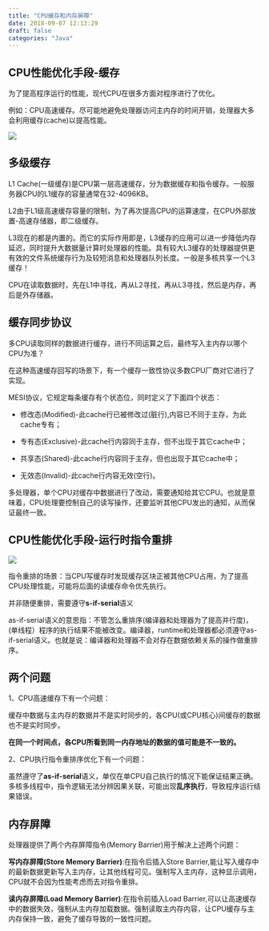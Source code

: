 ```yaml
---
title: "CPU缓存和内存屏障"
date: 2018-09-07 12:13:29
draft: false
categories: "Java"
---
```


## CPU性能优化手段-缓存

为了提高程序运行的性能，现代CPU在很多方面对程序进行了优化。

例如：CPU高速缓存。尽可能地避免处理器访问主内存的时间开销，处理器大多会利用缓存(cache)以提高性能。

![](https://ueyao.github.io/image-hosting/blog/2019/8/cpu-cache-and-memory-barrier-01.png)

## 多级缓存

L1 Cache(一级缓存)是CPU第一层高速缓存，分为数据缓存和指令缓存。一般服务器CPU的L1缓存的容量通常在32-4096KB。

L2由于L1级高速缓存容量的限制，为了再次提高CPU的运算速度，在CPU外部放置-高速存储器，即二级缓存。

L3现在的都是内置的。而它的实际作用即是，L3缓存的应用可以进一步降低内存延迟，同时提升大数据量计算时处理器的性能。具有较大L3缓存的处理器提供更有效的文件系统缓存行为及较短消息和处理器队列长度。一般是多核共享一个L3缓存！

CPU在读取数据时，先在L1中寻找，再从L2寻找，再从L3寻找，然后是内存，再后是外存储器。

## 缓存同步协议

多CPU读取同样的数据进行缓存，进行不同运算之后，最终写入主内存以哪个CPU为准？

在这种高速缓存回写的场景下，有一个缓存一致性协议多数CPU厂商对它进行了实现。

MESI协议，它规定每条缓存有个状态位，同时定义了下面四个状态：

* 修改态(Modified)-此cache行已被修改过(脏行),内容已不同于主存，为此cache专有；

* 专有态(Exclusive)-此cache行内容同于主存，但不出现于其它cache中；

* 共享态(Shared)-此cache行内容同于主存，但也出现于其它cache中；

* 无效态(Invalid)-此cache行内容无效(空行)。

多处理器，单个CPU对缓存中数据进行了改动，需要通知给其它CPU。也就是意味着，CPU处理要控制自己的读写操作，还要监听其他CPU发出的通知，从而保证最终一致。

## CPU性能优化手段-运行时指令重排

![](https://ueyao.github.io/image-hosting/blog/2019/8/cpu-cache-and-memory-barrier-02.png)

指令重排的场景：当CPU写缓存时发现缓存区块正被其他CPU占用，为了提高CPU处理性能，可能将后面的读缓存命令优先执行。

并非随便重排，需要遵守**s-if-serial**语义

as-if-serial语义的意思指：不管怎么重排序(编译器和处理器为了提高并行度)，(单线程）程序的执行结果不能被改变。编译器，runtime和处理器都必须遵守as-if-serial语义。也就是说：编译器和处理器不会对存在数据依赖关系的操作做重排序。

## 两个问题

1、CPU高速缓存下有一个问题：

缓存中数据与主内存的数据并不是实时同步的，各CPU(或CPU核心)间缓存的数据也不是实时同步。

**在同一个时间点，各CPU所看到同一内存地址的数据的值可能是不一致的。**

2、CPU执行指令重排序优化下有一个问题：

虽然遵守了**as-if-serial**语义，单仅在单CPU自己执行的情况下能保证结果正确。多核多线程中，指令逻辑无法分辨因果关联，可能出现**乱序执行**，导致程序运行结果错误。

## 内存屏障

处理器提供了两个内存屏障指令(Memory Barrier)用于解决上述两个问题：

**写内存屏障(Store Memory Barrier)**:在指令后插入Store Barrier,能让写入缓存中的最新数据更新写入主内存，让其他线程可见。强制写入主内存，这种显示调用，CPU就不会因为性能考虑而去对指令重排。

**读内存屏障(Load Memory Barrier)**:在指令前插入Load Barrier,可以让高速缓存中的数据失效，强制从主内存加载数据。强制读取主内存内容，让CPU缓存与主内存保持一致，避免了缓存导致的一致性问题。